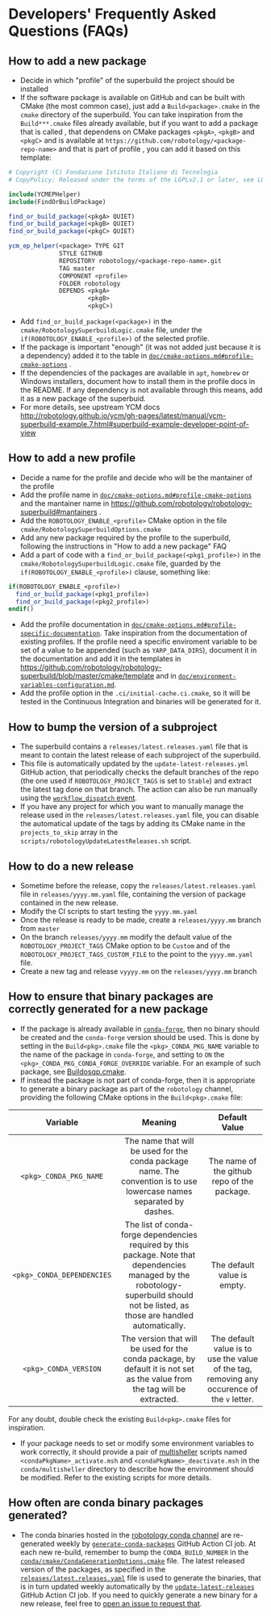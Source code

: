 Developers' Frequently Asked Questions (FAQs)
===========================================

##  How to add a new package
* Decide in which "profile" of the superbuild the project should be installed
* If the software package is available on GitHub and can be built with CMake (the most common case), just add a `Build<package>.cmake` in  the `cmake` directory of the superbuild. You can take inspiration from the `Build***.cmake` files already available, but if you want to add a package that is called <package>, that dependens on CMake packages `<pkgA>`, `<pkgB>` and `<pkgC>` and is available at `https://github.com/robotology/<package-repo-name>` and that is part of profile <profile>, you can add it based on this template:
~~~cmake
# Copyright (C) Fondazione Istituto Italiano di Tecnologia
# CopyPolicy: Released under the terms of the LGPLv2.1 or later, see LGPL.TXT

include(YCMEPHelper)
include(FindOrBuildPackage)

find_or_build_package(<pkgA> QUIET)
find_or_build_package(<pkgB> QUIET)
find_or_build_package(<pkgC> QUIET)

ycm_ep_helper(<package> TYPE GIT
              STYLE GITHUB
              REPOSITORY robotology/<package-repo-name>.git
              TAG master
              COMPONENT <profile>
              FOLDER robotology
              DEPENDS <pkgA>
                      <pkgB>
                      <pkgC>)
~~~
* Add `find_or_build_package(<package>)` in the `cmake/RobotologySuperbuildLogic.cmake` file, under the `if(ROBOTOLOGY_ENABLE_<profile>)` of the selected profile.
* If the package is important "enough" (it was not added just because it is a dependency) added it to the table in [`doc/cmake-options.md#profile-cmake-options`](cmake-options.md#profile-cmake-options) .
* If the dependencies of the packages are available in `apt`, `homebrew` or Windows installers, document how to install them in the profile docs in the README. If any dependency is not available through this means, add it as a new package of the superbuid.
* For more details, see  upstream YCM docs http://robotology.github.io/ycm/gh-pages/latest/manual/ycm-superbuild-example.7.html#superbuild-example-developer-point-of-view

## How to add a new profile
* Decide a name for the profile and decide who will be the mantainer of the profile
* Add the profile name in [`doc/cmake-options.md#profile-cmake-options`](cmake-options.md#profile-cmake-options) and the mantainer name in https://github.com/robotology/robotology-superbuild#mantainers .
* Add the `ROBOTOLOGY_ENABLE_<profile>` CMake option in the file `cmake/RobotologySuperbuildOptions.cmake`
* Add any new package required by the profile to the superbuild, following the instructions in "How to add a new package" FAQ
* Add a part of code with a `find_or_build_package(<pkg1_profile>)`  in the `cmake/RobotologySuperbuildLogic.cmake` file, guarded by the `if(ROBOTOLOGY_ENABLE_<profile>)` clause, something like:
~~~cmake
if(ROBOTOLOGY_ENABLE_<profile>)
  find_or_build_package(<pkg1_profile>)
  find_or_build_package(<pkg2_profile>)
endif()
~~~
* Add the profile documentation in [`doc/cmake-options.md#profile-specific-documentation`](cmake-options.md#profile-specific-documentation). Take inspiration from the documentation of existing profiles. If the profile need a specific enviroment variable to be set of a value to be appended (such as `YARP_DATA_DIRS`), document it in the documentation and add it in the templates in https://github.com/robotology/robotology-superbuild/blob/master/cmake/template and in [`doc/environment-variables-configuration.md`](environment-variables-configuration.md).
* Add the profile option in the `.ci/initial-cache.ci.cmake`, so it will be tested in the Continuous Integration and binaries will be generated for it.

## How to bump the version of a subproject
* The superbuild contains a `releases/latest.releases.yaml` file that is meant to contain the latest release of each subproject of the superbuild.
* This file is automatically updated by the `update-latest-releases.yml` GitHub action, that periodically checks the default branches of the repo (the one used if `ROBOTOLOGY_PROJECT_TAGS` is set to `Stable`) and extract the latest tag done on that branch. The action can also be run manually using the [`workflow_dispatch` event](https://github.blog/changelog/2020-07-06-github-actions-manual-triggers-with-workflow_dispatch/).
* If you have any project for which you want to manually manage the release used in the `releases/latest.releases.yaml` file,
you can disable the automatical update of the tags by adding its CMake name in the `projects_to_skip` array in the `scripts/robotologyUpdateLatestReleases.sh` script.

## How to do a new release
* Sometime before the release, copy the `releases/latest.releases.yaml` file in `releases/yyyy.mm.yaml` file, containing the version of package contained in the new release.
* Modify the CI scripts to start testing the `yyyy.mm.yaml`
* Once the release is ready to be made, create a `releases/yyyy.mm` branch from `master`
* On the branch `releases/yyyy.mm` modify the default value of the `ROBOTOLOGY_PROJECT_TAGS` CMake option to be `Custom` and of the `ROBOTOLOGY_PROJECT_TAGS_CUSTOM_FILE` to the point to the `yyyy.mm.yaml` file.
* Create a new tag and release `vyyyy.mm` on the  `releases/yyyy.mm` branch


## How to ensure that binary packages are correctly generated for a new package
* If the package is already available in [`conda-forge`](https://conda-forge.org), then no binary should be created and the `conda-forge` version should be used. This is done by setting in the `Build<pkg>.cmake` file the `<pkg>_CONDA_PKG_NAME` variable to the name of the package in `conda-forge`, and setting to `ON` the `<pkg>_CONDA_PKG_CONDA_FORGE_OVERRIDE` variable. For an example of such package, see [Buildosqp.cmake](../cmake/Buildosqp.cmake).
* If instead the package is not part of conda-forge, then it is appropriate to generate a binary package as part of the `robotology` channel, providing the following CMake options in the `Build<pkg>.cmake` file:

| Variable | Meaning | Default Value |
|:--------:|:-------:|:--------------:|
| `<pkg>_CONDA_PKG_NAME`  | The name that will be used for the conda package name. The convention is to use lowercase names separated by dashes. | The name of the github repo of the package. | 
| `<pkg>_CONDA_DEPENDENCIES` | The list of conda-forge dependencies required by this package. Note that dependencies managed by the robotology-superbuild should not be listed, as those are handled automatically. | The default value is empty. |
| `<pkg>_CONDA_VERSION` | The version that will be used for the conda package, by default it is not set as the value from the tag will be extracted. | The default value is to use the value of the tag, removing any occurence of the `v` letter. |

For any doubt, double check the existing `Build<pkg>.cmake` files for inspiration.
* If your package needs to set or modify some environment variables to work correctly, it should provide a pair of [multisheller](https://github.com/wolfv/multisheller) scripts named `<condaPkgName>_activate.msh` and `<condaPkgName>_deactivate.msh` in the `conda/multisheller` directory to describe how the environment should be modified. Refer to the existing scripts for more details.


## How often are conda binary packages generated?
* The conda binaries hosted in the [robotology conda channel](https://anaconda.org/robotology) are re-generated weekly by [`generate-conda-packages`](../.github/workflows/generate-conda-packages.yaml) GitHub Action CI job. At each new re-build, remember to bump the `CONDA_BUILD_NUMBER` in the [`conda/cmake/CondaGenerationOptions.cmake`](../conda/cmake/CondaGenerationOptions.cmake) file. The latest released version of the packages, as specified in the [`releases/latest.releases.yaml`](../releases/latest.releases.yaml) file is used to generate the binaries, that is in turn updated weekly automatically by the [`update-latest-releases`](../.github/workflows/update-latest-releases.yml) GitHub Action CI job. If you need to quickly generate a new binary for a new release, feel free to [open an issue to request that](https://github.com/robotology/robotology-superbuild/issues/new).

